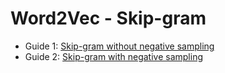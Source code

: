 # Word2Vec - Skip-gram
- Guide 1: [Skip-gram without negative sampling](https://github.com/udacity/deep-learning-v2-pytorch/blob/master/word2vec-embeddings/Skip_Grams_Solution.ipynb)
- Guide 2: [Skip-gram with negative sampling](https://github.com/udacity/deep-learning-v2-pytorch/blob/master/word2vec-embeddings/Negative_Sampling_Solution.ipynb)